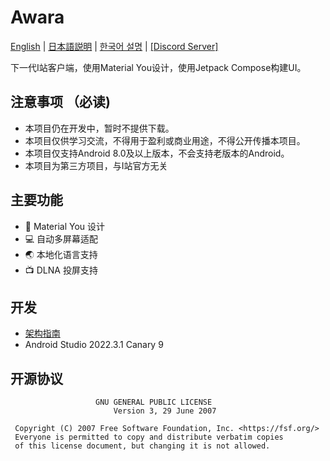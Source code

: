 # Awara
[English](doc/README.en.md) | [日本語説明](doc/README.ja.md) | [한국어 설명](doc/README.ko.md) | [[Discord Server]](https://discord.gg/G22sSzJbzh)

下一代I站客户端，使用Material You设计，使用Jetpack Compose构建UI。

## 注意事项 （必读)
* 本项目仍在开发中，暂时不提供下载。
* 本项目仅供学习交流，不得用于盈利或商业用途，不得公开传播本项目。
* 本项目仅支持Android 8.0及以上版本，不会支持老版本的Android。
* 本项目为第三方项目，与I站官方无关

## 主要功能
- 🎨 Material You 设计
- 💻 自动多屏幕适配
- 🌏 本地化语言支持
- 📺 DLNA 投屏支持

## 开发
- [架构指南](https://developer.android.com/topic/architecture)
- Android Studio 2022.3.1 Canary 9

## 开源协议
```text
                   GNU GENERAL PUBLIC LICENSE
                       Version 3, 29 June 2007

 Copyright (C) 2007 Free Software Foundation, Inc. <https://fsf.org/>
 Everyone is permitted to copy and distribute verbatim copies
 of this license document, but changing it is not allowed.
```